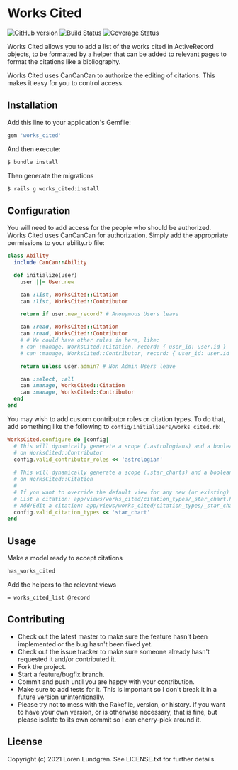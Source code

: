# Works Cited

[![GitHub version](https://badge.fury.io/gh/gemvein%2Fworks_cited.svg)](http://badge.fury.io/gh/gemvein%2Fworks_cited)
[![Build Status](https://travis-ci.com/gemvein/works_cited.svg)](https://travis-ci.com/gemvein/works_cited)
[![Coverage Status](https://coveralls.io/repos/gemvein/works_cited/badge.png)](https://coveralls.io/r/gemvein/works_cited)

Works Cited allows you to add a list of the works cited in ActiveRecord objects, to be formatted by a helper that can be added to relevant pages to format the citations like a bibliography.

Works Cited uses CanCanCan to authorize the editing of citations. This makes it easy for you to control access.

## Installation
Add this line to your application's Gemfile:

```ruby
gem 'works_cited'
```

And then execute:
```bash
$ bundle install
```

Then generate the migrations
```bash
$ rails g works_cited:install
```

## Configuration

You will need to add access for the people who should be authorized. Works Cited uses CanCanCan for authorization. Simply add the appropriate permissions to your ability.rb file:

```ruby
class Ability
  include CanCan::Ability

  def initialize(user)
    user ||= User.new

    can :list, WorksCited::Citation
    can :list, WorksCited::Contributor

    return if user.new_record? # Anonymous Users leave

    can :read, WorksCited::Citation
    can :read, WorksCited::Contributor
    # # We could have other rules in here, like:
    # can :manage, WorksCited::Citation, record: { user_id: user.id }
    # can :manage, WorksCited::Contributor, record: { user_id: user.id }

    return unless user.admin? # Non Admin Users leave

    can :select, :all
    can :manage, WorksCited::Citation
    can :manage, WorksCited::Contributor
  end
end
```

You may wish to add custom contributor roles or citation types. To do that, add something like the following to `config/initializers/works_cited.rb`:

```ruby
WorksCited.configure do |config|
  # This will dynamically generate a scope (.astrologians) and a boolean check (#astrologian?)
  # on WorksCited::Contributor
  config.valid_contributor_roles << 'astrologian'
  
  # This will dynamically generate a scope (.star_charts) and a boolean check (#star_chart?)
  # on WorksCited::Citation
  # 
  # If you want to override the default view for any new (or existing) types:
  # List a citation: app/views/works_cited/citation_types/_star_chart.html.[haml/erb]
  # Add/Edit a citation: app/views/works_cited/citation_types/_star_chart_form.html.[haml/erb]
  config.valid_citation_types << 'star_chart' 
end
```

## Usage
Make a model ready to accept citations

```ruby
has_works_cited
```

Add the helpers to the relevant views

```haml
= works_cited_list @record
```

## Contributing
* Check out the latest master to make sure the feature hasn't been implemented or the bug hasn't been fixed yet.
* Check out the issue tracker to make sure someone already hasn't requested it and/or contributed it.
* Fork the project.
* Start a feature/bugfix branch.
* Commit and push until you are happy with your contribution.
* Make sure to add tests for it. This is important so I don't break it in a future version unintentionally.
* Please try not to mess with the Rakefile, version, or history. If you want to have your own version, or is otherwise necessary, that is fine, but please isolate to its own commit so I can cherry-pick around it.

## License
Copyright (c) 2021 Loren Lundgren. See LICENSE.txt for further details.